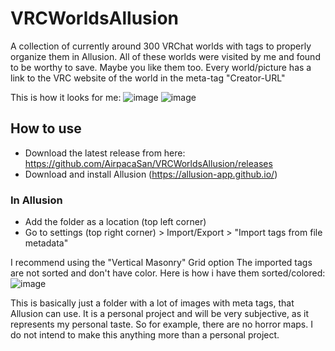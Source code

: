 # VRCWorldsAllusion
A collection of currently around 300 VRChat worlds with tags to properly organize them in Allusion.
All of these worlds were visited by me and found to be worthy to save. Maybe you like them too.
Every world/picture has a link to the VRC website of the world in the meta-tag "Creator-URL"

This is how it looks for me:
![image](https://user-images.githubusercontent.com/111447274/185181965-b5afcbda-37ec-4e4d-9dbd-36d1b1acc0f9.png)
![image](https://user-images.githubusercontent.com/111447274/185182006-02ab2e7c-a0b1-4c9d-898d-999f01171f20.png)


## How to use
* Download the latest release from here: https://github.com/AirpacaSan/VRCWorldsAllusion/releases
* Download and install Allusion (https://allusion-app.github.io/)

### In Allusion
* Add the folder as a location (top left corner)
* Go to settings (top right corner) > Import/Export > "Import tags from file metadata"

I recommend using the "Vertical Masonry" Grid option
The imported tags are not sorted and don't have color. Here is how i have them sorted/colored:
![image](https://user-images.githubusercontent.com/111447274/185180406-5f04d245-5610-46b0-a225-6bfb2f750ee2.png)


This is basically just a folder with a lot of images with meta tags, that Allusion can use.
It is a personal project and will be very subjective, as it represents my personal taste. So for example, there are no horror maps.
I do not intend to make this anything more than a personal project.
